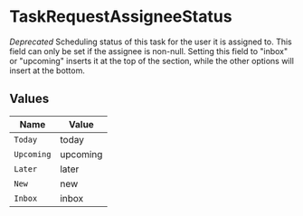 # TaskRequestAssigneeStatus

*Deprecated* Scheduling status of this task for the user it is assigned to. This field can only be set if the assignee is non-null. Setting this field to "inbox" or "upcoming" inserts it at the top of the section, while the other options will insert at the bottom.


## Values

| Name       | Value      |
| ---------- | ---------- |
| `Today`    | today      |
| `Upcoming` | upcoming   |
| `Later`    | later      |
| `New`      | new        |
| `Inbox`    | inbox      |